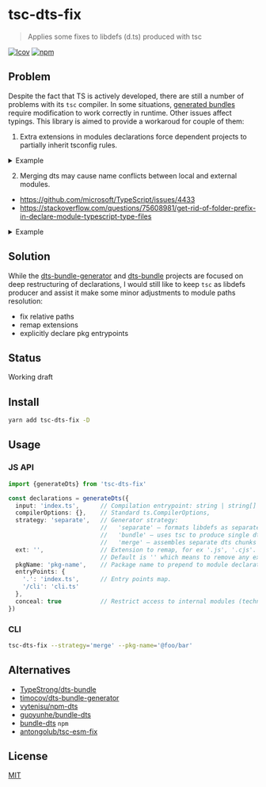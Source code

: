 # tsc-dts-fix
> Applies some fixes to libdefs (d.ts) produced with tsc

[![lcov](https://img.shields.io/badge/dynamic/json?url=https%3A%2F%2Fgithub.com%2Fantongolub%2Fmisc%2Freleases%2Fdownload%2Flcov%2Flcov-sum.json&query=%24.scopes.packages_dep_tsc_dts_fix.max&label=lcov&color=brightgreen)](https://github.com/antongolub/misc/releases/download/lcov/lcov.info)
[![npm](https://img.shields.io/npm/v/tsc-dts-fix.svg?&color=white)](https://www.npmjs.com/package/tsc-dts-fix)

## Problem
Despite the fact that TS is actively developed, there are still a number of problems with its `tsc` compiler.
In some situations, [generated bundles](https://github.com/antongolub/tsc-esm-fix) require modification to work correctly in runtime.
Other issues affect typings. This library is aimed to provide a workaroud for couple of them:
1. Extra extensions in modules declarations force dependent projects to partially inherit tsconfig rules.
<details>
<summary>Example</summary>

[coderef-1](src/test/fixtures/allow-ts-ext)

```ts
// a.ts
export * from './b.ts'
// b.ts
export const b = 'b'
// index.ts
export * from './a.ts'
```
```shell
tsc --emitDeclarationOnly --allowImportingTsExtensions
```
gives several dts:
```ts
// a.d.ts
export * from './b.ts'
// b.d.ts
export const b = 'b'
// index.d.ts
export * from './a.ts'
```

Meanwhile, [coderef-2](src/test/fixtures/legacy-ts-project)
```ts
export * from 'allow-ts-ext'
```
```shell
tsc --emitDeclarationOnly

1:15 - error TS5097: An import path can only end with a '.ts' extension when 'allowImportingTsExtensions' is enabled.
1 export * from './a.ts'
                ~~~~~~~~
Found 2 errors in 2 files.
Errors  Files
     1  ../allow-ts-ext/a.ts:1
     1  ../allow-ts-ext/index.ts:1
```
</details>

2. Merging dts may cause name conflicts between local and external modules.
* https://github.com/microsoft/TypeScript/issues/4433
* https://stackoverflow.com/questions/75608981/get-rid-of-folder-prefix-in-declare-module-typescript-type-files

<details>
<summary>Example</summary>

[coderef](./src/test/fixtures/name-clash)

```ts
// depseek.ts
export const foo = 'bar'

// index.ts
export {foo} from './depseek'
export {depseek} from 'depseek'
```
````shell
tsc --emitDeclarationOnly --declaration --outFile index.d.ts
````
gives:
```ts
declare module "index" {
  export {foo} from "depseek";
  export {depseek} from "depseek";
}
```
</details>

## Solution
While the [dts-bundle-generator](https://github.com/timocov/dts-bundle-generator) and [dts-bundle](https://github.com/TypeStrong/dts-bundle) projects are focused on deep restructuring of declarations, I would still like to keep `tsc` as libdefs producer and assist it make some minor adjustments to module paths resolution:
* fix relative paths
* remap extensions
* explicitly declare pkg entrypoints

## Status
Working draft

## Install
```sh
yarn add tsc-dts-fix -D
```

## Usage
### JS API

```ts
import {generateDts} from 'tsc-dts-fix'

const declarations = generateDts({
  input: 'index.ts',      // Compilation entrypoint: string | string[]
  compilerOptions: {},    // Standard ts.CompilerOptions,
  strategy: 'separate',   // Generator strategy:
                          //   'separate' – formats libdefs as separate files,
                          //   'bundle' – uses tsc to produce single dts file via `outFile` param,
                          //   'merge' – assembles separate dts chunks into single file.
  ext: '',                // Extension to remap, for ex '.js', '.cjs'.
                          // Default is '' which means to remove any existent. If `undefined`, no effect
  pkgName: 'pkg-name',    // Package name to prepend to module declarations.
  entryPoints: {
    '.': 'index.ts',      // Entry points map.
    '/cli': 'cli.ts'
  },
  conceal: true           // Restrict access to internal modules (technically replaces their names with randoms).
})
```

### CLI
```sh
tsc-dts-fix --strategy='merge' --pkg-name='@foo/bar'
```

## Alternatives
* [TypeStrong/dts-bundle](https://github.com/TypeStrong/dts-bundle)
* [timocov/dts-bundle-generator](https://github.com/timocov/dts-bundle-generator)
* [vytenisu/npm-dts](https://github.com/vytenisu/npm-dts)
* [guoyunhe/bundle-dts](https://github.com/guoyunhe/bundle-dts)
* [bundle-dts](https://www.npmjs.com/package/bundle-dts) `npm`
* [antongolub/tsc-esm-fix](https://github.com/antongolub/tsc-esm-fix)

## License
[MIT](./LICENSE)

